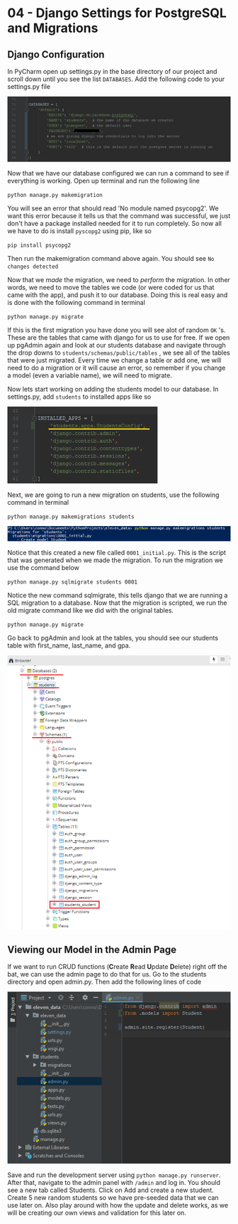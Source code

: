 # 04 - Django Settings for PostgreSQL and Migrations

## Django Configuration

In PyCharm open up settings.py in the base directory of our project and scroll down until you see the list `DATABASES`. Add the following code to your settings.py file

![&apos;PASSWORD&apos; will be your password you created for postgres](.gitbook/assets/databases_list_configuration.png)

  
Now that we have our database configured we can run a command to see if everything is working. Open up terminal and run the following line

`python manage.py makemigration`

You will see an error that should read 'No module named psycopg2'. We want this error because it tells us that the command was successful, we just don't have a package installed needed for it to run completely. So now all we have to do is install `pyscopg2` using pip, like so

`pip install psycopg2` 

Then run the makemigration command above again. You should see `No changes detected` 

Now that we _made_ the migration, we need to _perform_ the migration. In other words, we need to move the tables we code \(or were coded for us that came with the app\), and push it to our database. Doing this is real easy and is done with the following command in terminal

`python manage.py migrate` 

If this is the first migration you have done you will see alot of random `OK` 's. These are the tables that came with django for us to use for free. If we open up pgAdmin again and look at our students database and navigate through the drop downs to `students/schemas/public/tables` , we see all of the tables that were just migrated. Every time we change a table or add one, we will need to do a migration or it will cause an error, so remember if you change a model \(even a variable name\), we will need to migrate.

Now lets start working on adding the students model to our database. In settings.py, add `students` to installed apps like so

![](.gitbook/assets/installed_apps_students%20%282%29.png)

Next, we are going to run a new migration on students, use the following command in terminal

`python manage.py makemigrations students` 

![](.gitbook/assets/students_migration.png)

Notice that this created a new file called `0001_initial.py`. This is the script that was generated when we made the migration. To run the migration we use the command below

`python manage.py sqlmigrate students 0001` 

Notice the new command sqlmigrate, this tells django that we are running a SQL migration to a database. Now that the migration is scripted, we run the old migrate command like we did with the original tables.

`python manage.py migrate` 

Go back to pgAdmin and look at the tables, you should see our students table with first\_name, last\_name, and gpa.

![](.gitbook/assets/pgadmin_students_migrated.png)

## Viewing our Model in the Admin Page

If we want to run CRUD functions \(**C**reate **R**ead **U**pdate **D**elete\) right off the bat, we can use the admin page to do that for us. Go to the students directory and open admin.py. Then add the following lines of code

![](.gitbook/assets/models_admin_crud.png)

Save and run the development server using `python manage.py runserver`. After that, navigate to the admin panel with `/admin` and log in. You should see a new tab called Students. Click on Add and create a new student. Create 5 new random students so we have pre-seeded data that we can use later on. Also play around with how the update and delete works, as we will be creating our own views and validation for this later on. 



